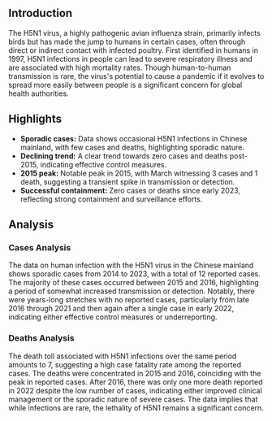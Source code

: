 ## Introduction

The H5N1 virus, a highly pathogenic avian influenza strain, primarily infects birds but has made the jump to humans in certain cases, often through direct or indirect contact with infected poultry. First identified in humans in 1997, H5N1 infections in people can lead to severe respiratory illness and are associated with high mortality rates. Though human-to-human transmission is rare, the virus's potential to cause a pandemic if it evolves to spread more easily between people is a significant concern for global health authorities.

## Highlights

- **Sporadic cases:** Data shows occasional H5N1 infections in Chinese mainland, with few cases and deaths, highlighting sporadic nature.<br/>
- **Declining trend:** A clear trend towards zero cases and deaths post-2015, indicating effective control measures.<br/>
- **2015 peak:** Notable peak in 2015, with March witnessing 3 cases and 1 death, suggesting a transient spike in transmission or detection.<br/>
- **Successful containment:** Zero cases or deaths since early 2023, reflecting strong containment and surveillance efforts.<br/>

## Analysis

### Cases Analysis
The data on human infection with the H5N1 virus in the Chinese mainland shows sporadic cases from 2014 to 2023, with a total of 12 reported cases. The majority of these cases occurred between 2015 and 2016, highlighting a period of somewhat increased transmission or detection. Notably, there were years-long stretches with no reported cases, particularly from late 2016 through 2021 and then again after a single case in early 2022, indicating either effective control measures or underreporting.

### Deaths Analysis
The death toll associated with H5N1 infections over the same period amounts to 7, suggesting a high case fatality rate among the reported cases. The deaths were concentrated in 2015 and 2016, coinciding with the peak in reported cases. After 2016, there was only one more death reported in 2022 despite the low number of cases, indicating either improved clinical management or the sporadic nature of severe cases. The data implies that while infections are rare, the lethality of H5N1 remains a significant concern.
